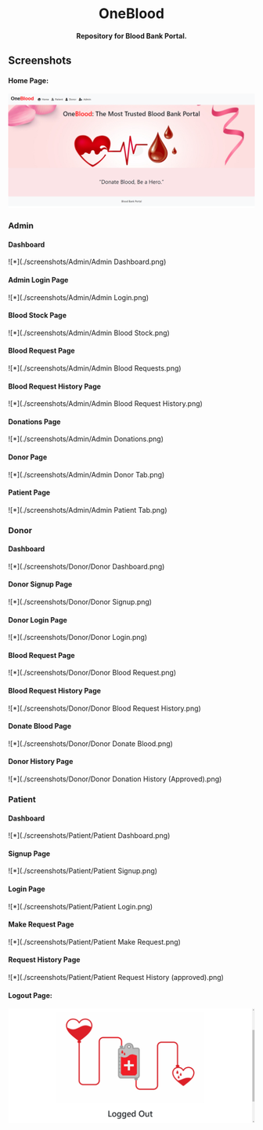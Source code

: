 <h1 align="center">OneBlood</h1>

<h4 align="center">Repository for Blood Bank Portal.</h4>

## Screenshots

#### Home Page:

![Homepage](./screenshots/Home.png)

<!--  -->

### Admin

#### Dashboard

![*](./screenshots/Admin/Admin Dashboard.png)

#### Admin Login Page

![*](./screenshots/Admin/Admin Login.png)

#### Blood Stock Page

![*](./screenshots/Admin/Admin Blood Stock.png)

#### Blood Request Page

![*](./screenshots/Admin/Admin Blood Requests.png)

#### Blood Request History Page

![*](./screenshots/Admin/Admin Blood Request History.png)

#### Donations Page

![*](./screenshots/Admin/Admin Donations.png)

#### Donor Page

![*](./screenshots/Admin/Admin Donor Tab.png)

#### Patient Page

![*](./screenshots/Admin/Admin Patient Tab.png)

<!--  -->

### Donor

#### Dashboard

![*](./screenshots/Donor/Donor Dashboard.png)

#### Donor Signup Page

![*](./screenshots/Donor/Donor Signup.png)

#### Donor Login Page

![*](./screenshots/Donor/Donor Login.png)

#### Blood Request Page

![*](./screenshots/Donor/Donor Blood Request.png)

#### Blood Request History Page

![*](./screenshots/Donor/Donor Blood Request History.png)

#### Donate Blood Page

![*](./screenshots/Donor/Donor Donate Blood.png)

#### Donor History Page

![*](./screenshots/Donor/Donor Donation History (Approved).png)

<!--  -->

### Patient

#### Dashboard

![*](./screenshots/Patient/Patient Dashboard.png)

#### Signup Page

![*](./screenshots/Patient/Patient Signup.png)

#### Login Page

![*](./screenshots/Patient/Patient Login.png)

#### Make Request Page

![*](./screenshots/Patient/Patient Make Request.png)

#### Request History Page

![*](./screenshots/Patient/Patient Request History (approved).png)

<!--  -->

#### Logout Page:

![LogoutPage](./screenshots/Logout.png)
